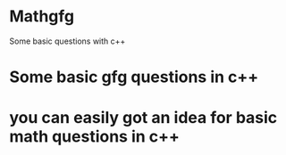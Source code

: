 # Mathgfg
Some basic questions with c++
# Some basic gfg questions in c++
# you can easily got an idea for basic math questions in c++
